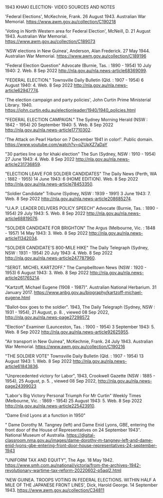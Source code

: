 1943 KHAKI ELECTION- VIDEO SOURCES AND NOTES

'Federal Elections', McKechnie, Frank. 26 August 1943. Australian War Memorial. https://www.awm.gov.au/collection/C190218

'Voting in North Western area for Federal Election', McNeill, D. 21 August 1943. Australian War Memorial. https://www.awm.gov.au/collection/C189073

'NSW elections in New Guinea', Anderson, Alan Frederick. 27 May 1944. Australian War Memorial. https://www.awm.gov.au/collection/C189196

"Federal Election Question" Advocate (Burnie, Tas. : 1890 - 1954) 10 July 1940: 2. Web. 8 Sep 2022 <http://nla.gov.au/nla.news-article68369099>. 

"FEDERAL ELECTION." Townsville Daily Bulletin (Qld. : 1907 - 1954) 6 August 1940: 4. Web. 8 Sep 2022 <http://nla.gov.au/nla.news-article62947774>. 

'The election campaign and party policies', John Curtin Prime Ministerial Library. 1940. https://john.curtin.edu.au/electionleader/1940/1940_policies.html

"FEDERAL ELECTION CAMPAIGN." The Sydney Morning Herald (NSW : 1842 - 1954) 20 September 1940: 5. Web. 8 Sep 2022 <http://nla.gov.au/nla.news-article17710302>. 

'The Attack on Pearl Harbor on 7 December 1941 in color!'. Public domain. https://www.youtube.com/watch?v=qZUpXZ7aDaY

"30 parties line up for khaki election" The Sun (Sydney, NSW : 1910 - 1954) 27 June 1943: 4. Web. 8 Sep 2022 <http://nla.gov.au/nla.news-article231736859>. 

"ELECTION LEAVE FOR SOLDIER CANDIDATES" The Daily News (Perth, WA : 1882 - 1955) 14 June 1943: 6 (HOME EDITION). Web. 8 Sep 2022 <http://nla.gov.au/nla.news-article78453350>. 

"Soldier Candidate" Tribune (Sydney, NSW : 1939 - 1991) 3 June 1943: 7. Web. 8 Sep 2022 <http://nla.gov.au/nla.news-article208685274>. 

"U.A.P. LEADER DELIVERS POLICY SPEECH" Advocate (Burnie, Tas. : 1890 - 1954) 29 July 1943: 5. Web. 8 Sep 2022 <http://nla.gov.au/nla.news-article68819076>. 

"SOLDIER CANDIDATE FOR BRIGHTON" The Argus (Melbourne, Vic. : 1848 - 1957) 14 May 1943: 3. Web. 8 Sep 2022 <http://nla.gov.au/nla.news-article11342034>. 

"SOLDIER CANDIDATE'S 800-MILE HIKE" The Daily Telegraph (Sydney, NSW : 1931 - 1954) 20 July 1943: 4. Web. 8 Sep 2022 <http://nla.gov.au/nla.news-article247787960>. 

"SERGT. MICHEL KARTZOFF." The Campbelltown News (NSW : 1920 - 1953) 6 August 1943: 3. Web. 8 Sep 2022 <http://nla.gov.au/nla.news-article261765214>. 

"Kartzoff, Michael Eugene (1908 - 1987)". Australian National Herbarium. 31 January 2017. https://www.anbg.gov.au/biography/kartzoff-michael-eugene.html

"Ballot-box goes to the soldier". 1943, The Daily Telegraph (Sydney, NSW : 1931 - 1954), 21 August, p. 8. , viewed 08 Sep 2022, http://nla.gov.au/nla.news-page27298572 

"Election" Examiner (Launceston, Tas. : 1900 - 1954) 3 September 1943: 5. Web. 8 Sep 2022 <http://nla.gov.au/nla.news-article92625955>. 

"Air transport in New Guinea", McKechnie, Frank. 24 July 1943. Australian War Memorial. https://www.awm.gov.au/collection/C190216

"THE SOLDIER VOTE" Townsville Daily Bulletin (Qld. : 1907 - 1954) 13 August 1943: 1. Web. 8 Sep 2022 <http://nla.gov.au/nla.news-article61843836>. 

"Unprecedented victory for Labor", 1943, Crookwell Gazette (NSW : 1885 - 1954), 25 August, p. 5. , viewed 08 Sep 2022, http://nla.gov.au/nla.news-page24399023 

"Labor's Big Victory Personal Triumph For Mr Curtin" Weekly Times (Melbourne, Vic. : 1869 - 1954) 25 August 1943: 5. Web. 8 Sep 2022 <http://nla.gov.au/nla.news-article225423910>. 

"Dame Enid Lyons at a function in 1950"

" Dame Dorothy M. Tangney (left) and Dame Enid Lyons, GBE, entering the front door of the House of Representatives on 24 September 1943". National Museum of Australia. https://digital-classroom.nma.gov.au/images/dame-dorothy-m-tangney-left-and-dame-enid-lyons-gbe-entering-front-door-house-representatives-24-september-1943

"UNIFORM TAX AND EQUITY", The Age. 18 May 1942. https://www.smh.com.au/national/victoria/from-the-archives-1942-revolutionary-wartime-tax-reform-20220602-p5aql2.html

'NEW GUINEA. TROOPS VOTING IN FEDERAL ELECTIONS. WITHIN HALF A MILE OF THE JAPANESE FRONT LINES', Dick, Harold George. 14 September 1943. https://www.awm.gov.au/collection/C34811
